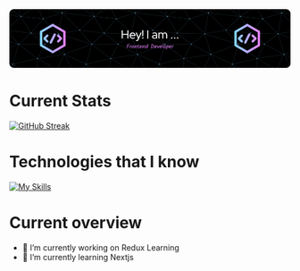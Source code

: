 <div id="header" align="center">
  <img src="https://github.com/subroto23/subroto23/blob/main/github-header-image.png?raw=true"/>
</div>


# Current Stats
[![GitHub Streak](https://github-readme-streak-stats.herokuapp.com?user=subroto23&theme=vue)](https://git.io/streak-stats)

# Technologies that I know

[![My Skills](https://skillicons.dev/icons?i=js,html,css,tailwind,firebase,mongodb,nodejs,expressjs)](https://skillicons.dev)

# Current overview
- 🔭 I’m currently working on Redux Learning
- 🌱 I’m currently learning Nextjs
